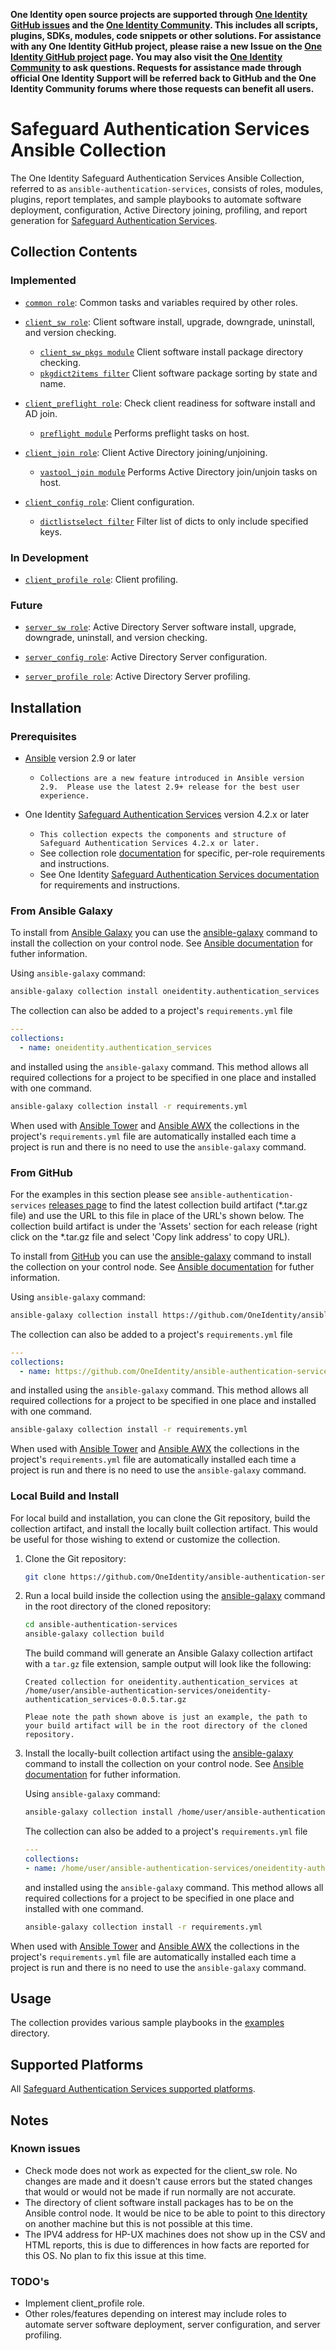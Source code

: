 **One Identity open source projects are supported through [One Identity GitHub issues](https://github.com/OneIdentity/ars-ps/issues) and the [One Identity Community](https://www.oneidentity.com/community/). This includes all scripts, plugins, SDKs, modules, code snippets or other solutions. For assistance with any One Identity GitHub project, please raise a new Issue on the [One Identity GitHub project](https://github.com/OneIdentity/ars-ps/issues) page. You may also visit the [One Identity Community](https://www.oneidentity.com/community/) to ask questions.  Requests for assistance made through official One Identity Support will be referred back to GitHub and the One Identity Community forums where those requests can benefit all users.**

# Safeguard Authentication Services Ansible Collection

The One Identity Safeguard Authentication Services Ansible Collection, referred to as `ansible-authentication-services`, consists of roles, modules, plugins, report templates, and sample playbooks to automate software deployment, configuration, Active Directory joining, profiling, and report generation for [Safeguard Authentication Services](https://www.oneidentity.com/products/authentication-services/). 

## Collection Contents

### Implemented

* [`common role`](roles/common/README.md): Common tasks and variables required by other roles.

* [`client_sw role`](roles/client_sw/README.md): Client software install, upgrade, downgrade, uninstall, and version checking.
    * [`client_sw_pkgs module`](roles/client_sw/README.md#plugins) Client software install package directory checking. 
    * [`pkgdict2items filter`](roles/client_sw/README.md#plugins) Client software package sorting by state and name.

* [`client_preflight role`](roles/client_preflight/README.md): Check client readiness for software install and AD join.
    * [`preflight module`](roles/client_preflight/README.md#plugins) Performs preflight tasks on host.

* [`client_join role`](roles/client_join/README.md): Client Active Directory joining/unjoining. 
    * [`vastool_join module`](roles/client_join/README.md#plugins) Performs Active Directory join/unjoin tasks on host.

* [`client_config role`](roles/client_config/README.md): Client configuration.
    * [`dictlistselect filter`](roles/client_config/README.md#plugins) Filter list of dicts to only include specified keys.

### In Development 

* [`client_profile role`](docs/CLIENT_PROFILE.md): Client profiling. 

### Future

* [`server_sw role`](docs/SERVER_SW.md): Active Directory Server software install, upgrade, downgrade, uninstall, and version checking. 

* [`server_config role`](docs/SERVER_CONFIG.md): Active Directory Server configuration. 

* [`server_profile role`](docs/SERVER_PROFILE.md): Active Directory Server profiling. 

## Installation

### Prerequisites

* [Ansible](https://github.com/ansible/ansible) version 2.9 or later

    * `Collections are a new feature introduced in Ansible version 2.9.  Please use the latest 2.9+ release for the best user experience.`

* One Identity [Safeguard Authentication Services](https://www.oneidentity.com/products/authentication-services/) version 4.2.x or later

    * `This collection expects the components and structure of Safeguard Authentication Services 4.2.x or later.`
    * See collection role [documentation](docs/) for specific, per-role  requirements and instructions.
    * See One Identity [Safeguard Authentication Services documentation](https://support.oneidentity.com/authentication-services/4.2.4/technical-documents) for requirements and instructions.

### From Ansible Galaxy 

To install from [Ansible Galaxy](https://galaxy.ansible.com/) you can use the [ansible-galaxy](https://docs.ansible.com/ansible/latest/cli/ansible-galaxy.html) command to install the collection on your control node.  See [Ansible documentation](https://docs.ansible.com/ansible/devel/user_guide/collections_using.html#installing-collections) for futher information.

Using `ansible-galaxy` command:
```bash
ansible-galaxy collection install oneidentity.authentication_services
```

The collection can also be added to a project's `requirements.yml` file
```yaml
---
collections:
  - name: oneidentity.authentication_services
```

and installed using the `ansible-galaxy` command.  This method allows all required collections for a project to be specified in one place and installed with one command.
```bash
ansible-galaxy collection install -r requirements.yml
```

When used with [Ansible Tower](https://www.ansible.com/products/tower) and [Ansible AWX](https://github.com/ansible/awx) the collections in the project's `requirements.yml` file are automatically installed each time a project is run and there is no need to use the `ansible-galaxy` command.

### From GitHub

For the examples in this section please see `ansible-authentication-services` [releases page](https://github.com/OneIdentity/ansible-authentication-services/releases) to find the latest collection build artifact (*.tar.gz file) and use the URL to this file in place of the URL's shown below.  The collection build artifact is under the 'Assets' section for each release (right click on the *.tar.gz file and select 'Copy link address' to copy URL).

To install from [GitHub](https://github.com/OneIdentity/ansible-authentication-services) you can use the [ansible-galaxy](https://docs.ansible.com/ansible/latest/cli/ansible-galaxy.html) command to install the collection on your control node.  See [Ansible documentation](https://docs.ansible.com/ansible/devel/user_guide/collections_using.html#installing-collections) for futher information.

Using `ansible-galaxy` command:
```bash
ansible-galaxy collection install https://github.com/OneIdentity/ansible-authentication-services/releases/download/v0.0.5/oneidentity-authentication_services-0.0.5.tar.gz
```

The collection can also be added to a project's `requirements.yml` file
```yaml
---
collections:
  - name: https://github.com/OneIdentity/ansible-authentication-services/releases/download/v0.0.5/oneidentity-authentication_services-0.0.5.tar.gz
```

and installed using the `ansible-galaxy` command.  This method allows all required collections for a project to be specified in one place and installed with one command.
```bash
ansible-galaxy collection install -r requirements.yml
```

When used with [Ansible Tower](https://www.ansible.com/products/tower) and [Ansible AWX](https://github.com/ansible/awx) the collections in the project's `requirements.yml` file are automatically installed each time a project is run and there is no need to use the `ansible-galaxy` command.

### Local Build and Install

For local build and installation, you can clone the Git repository, build the collection artifact, and install the locally built collection artifact.  This would be useful for those wishing to extend or customize the collection.

1. Clone the Git repository:

    ```bash
    git clone https://github.com/OneIdentity/ansible-authentication-services.git
    ```

2. Run a local build inside the collection using the [ansible-galaxy](https://docs.ansible.com/ansible/latest/cli/ansible-galaxy.html) command in the root directory of the cloned repository:

    ```bash
    cd ansible-authentication-services
    ansible-galaxy collection build
    ```

    The build command will generate an Ansible Galaxy collection artifact with a `tar.gz` file extension, sample output will look like the following:

    ```
    Created collection for oneidentity.authentication_services at /home/user/ansible-authentication-services/oneidentity-authentication_services-0.0.5.tar.gz
    ```

    `Pleae note the path shown above is just an example, the path to your build artifact will be in the root directory of the cloned repository.`

3. Install the locally-built collection artifact using the [ansible-galaxy](https://docs.ansible.com/ansible/latest/cli/ansible-galaxy.html) command to install the collection on your control node.  See [Ansible documentation](https://docs.ansible.com/ansible/devel/user_guide/collections_using.html#installing-collections) for futher information.

    Using `ansible-galaxy` command:

    ```bash
    ansible-galaxy collection install /home/user/ansible-authentication-services/oneidentity-authentication_services-0.0.5.tar.gz
    ```

    The collection can also be added to a project's `requirements.yml` file
    ```yaml
    ---
    collections:
    - name: /home/user/ansible-authentication-services/oneidentity-authentication_services-0.0.5.tar.gz
    ```

    and installed using the `ansible-galaxy` command.  This method allows all required collections for a project to be specified in one place and installed with one command.
    ```bash
    ansible-galaxy collection install -r requirements.yml
    ```

When used with [Ansible Tower](https://www.ansible.com/products/tower) and [Ansible AWX](https://github.com/ansible/awx) the collections in the project's `requirements.yml` file are automatically installed each time a project is run and there is no need to use the `ansible-galaxy` command.

## Usage

The collection provides various sample playbooks in the [examples](examples/README.md) directory. 

## Supported Platforms

All [Safeguard Authentication Services supported platforms](https://support.oneidentity.com/technical-documents/authentication-services/4.2.4/release-notes/2#TOPIC-1376245).

## Notes

### Known issues

* Check mode does not work as expected for the client_sw role.  No changes are made and it doesn't cause errors but the stated changes that would or would not be made if run normally are not accurate.
* The directory of client software install packages has to be on the Ansible control node.  It would be nice to be able to point to this directory on another machine but this is not possible at this time.
* The IPV4 address for HP-UX machines does not show up in the CSV and HTML reports, this is due to differences in how facts are reported for this OS.  No plan to fix this issue at this time.

### TODO's

* Implement client_profile role.
* Other roles/features depending on interest may include roles to automate server software deployment, server configuration, and server profiling.
